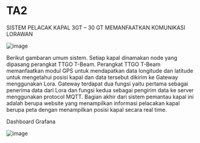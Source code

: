 # TA2
SISTEM PELACAK KAPAL 3GT – 30 GT MEMANFAATKAN KOMUNIKASI LORAWAN

![image](https://github.com/candramj/TA2/assets/44260141/0c6f37e9-6fda-4fb1-819e-fbbdbc7001f9)

Berikut gambaran umum sistem. Setiap kapal dinamakan node yang dipasang perangkat TTGO T-Beam. Perangkat TTGO T-Beam memanfaatkan modul GPS untuk mendapatkan data longitude dan latitude untuk mengetahui posisi kapal dan data tersebut dikirim ke Gateway menggunakan Lora. Gateway terdapat dua fungsi yaitu pertama sebagai penerima data dari Lora dan fungsi kedua sebagai pengirim data ke server menggunakan protocol MQTT. Bagian akhir dari sistem pemantau kapal ini adalah berupa website yang menampilkan informasi pelacakan kapal berupa peta dengan menampilkan posisi kapal secara real time.

Dashboard Grafana

![image](https://github.com/candramj/TA2/assets/44260141/3a7c0017-94b7-47fa-93eb-e5aba592abea)
